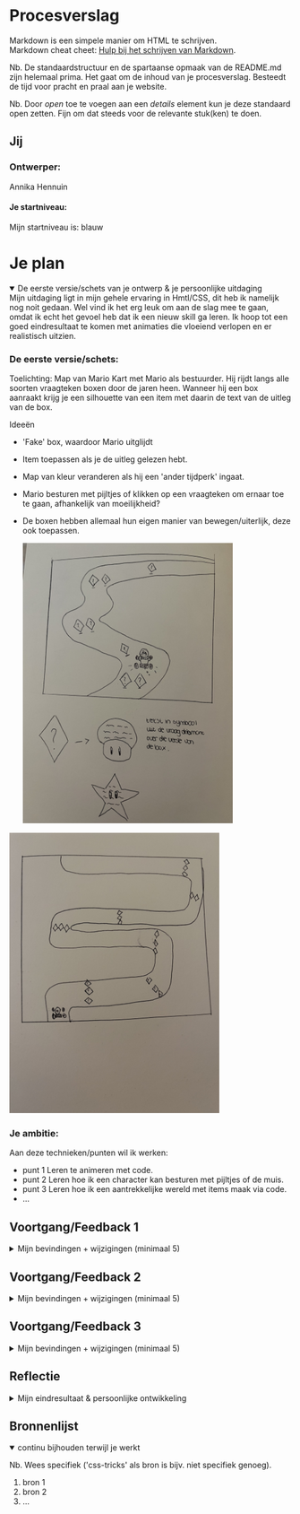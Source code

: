 # Procesverslag
Markdown is een simpele manier om HTML te schrijven.  
Markdown cheat cheet: [Hulp bij het schrijven van Markdown](https://github.com/adam-p/markdown-here/wiki/Markdown-Cheatsheet).

Nb. De standaardstructuur en de spartaanse opmaak van de README.md zijn helemaal prima. Het gaat om de inhoud van je procesverslag. Besteedt de tijd voor pracht en praal aan je website.

Nb. Door *open* toe te voegen aan een *details* element kun je deze standaard open zetten. Fijn om dat steeds voor de relevante stuk(ken) te doen.




## Jij

### Ontwerper:
Annika Hennuin

#### Je startniveau:
Mijn startniveau is: blauw




# Je plan

<details open>
  <summary>De eerste versie/schets van je ontwerp & je persoonlijke uitdaging</summary>
  Mijn uitdaging ligt in mijn gehele ervaring in Hmtl/CSS, dit heb ik namelijk nog noit gedaan. Wel vind ik het erg leuk om aan de slag mee te gaan, omdat ik echt het gevoel heb dat ik een nieuw skill ga leren. Ik hoop tot een goed eindresultaat te komen met animaties die vloeiend verlopen en er realistisch uitzien.

  ### De eerste versie/schets:
Toelichting:
Map van Mario Kart met Mario als bestuurder. Hij rijdt langs alle soorten vraagteken boxen door de jaren heen. Wanneer hij een box aanraakt krijg je een silhouette van een item met daarin de text van de uitleg van de box.

Ideeën
- 'Fake' box, waardoor Mario uitglijdt
- Item toepassen als je de uitleg gelezen hebt.
- Map van kleur veranderen als hij een 'ander tijdperk' ingaat.
- Mario besturen met pijltjes of klikken op een vraagteken om ernaar toe te gaan, afhankelijk van moeilijkheid?
- De boxen hebben allemaal hun eigen manier van bewegen/uiterlijk, deze ook toepassen.

  <img src="readme-images/IMG_5078.jpg" width="375px" alt="eerste versie/schets">
 <img src="readme-images/IMG_5079.jpg" width="375px" alt="eerste versie/schets">

  ### Je ambitie: 
  Aan deze technieken/punten wil ik werken:
  - punt 1 Leren te animeren met code.
  - punt 2 Leren hoe ik een character kan besturen met pijltjes of de muis.
  - punt 3 Leren hoe ik een aantrekkelijke wereld met items maak via code.
  - ...
 
</details>




## Voortgang/Feedback 1

<details>
  <summary>Mijn bevindingen + wijzigingen (minimaal 5)</summary>
Ik heb feedback gekregen op mijn eerste schetsen.

  ### Bevinding 1:
 Het eerste punt wat naar voren kwam is dat in plaats van een andere 'kleur overlay' bij elke variant van Mario Kart ik een thema kan toevoegen. Hierbij gaf de feedbackgever een idee van een map die je over tijd ziet veranderen.

  #### oplossing:
Om dit toe te passen ben ik opzoek gegaan naar meerdere varianten van het Mario Circuit. Hierbij heb ik gekeken naar de structuur van de grond, de weg en van het gras. Deze heb ik vervolgens apart opgezocht en hiermee verschillende achtergronden gemaakt.
<img src="readme-images/Screen3.png" width="375px" alt="grond structuur Mario">
<img src="readme-images/Screen4.png" width="375px" alt="varianten circuit">
<<img src="readme-images/Screen5.png" width="375px" alt="zelfgemaakt circuit">



  ### Bevinding 2:
  Het tweede punt ging over de besturing, hier heb ik verschillende mogelijkheden gehoord wat er mogelijk is. Zo kan ik scrollen met een gefixeerde positie, met pijltjes besturen of een muis volgen.
  #### oplossing:
  Uiteindelijk heb ik in overleg gekozen om te scrollen i.v.m. de moeilijkheidsgraad die hier lager ligt.



  ### Bevinding 3:
  Mijn derde feedback heb ik gekregen over de paaseieren in de game. Zo heb ik nog meer ideen gekregen wat ik hiervoor zou kunnen gebruiken. Zelf had ik al het ideen om een 'fake box' neer te zetten. Nu heb ik ook nog meer variaties die ik kan toepassen; een banaan, olievlek en mushrooms.
  #### oplossing:
  Deze ga ik toepassen in mijn animatie.

 ### Bevinding 4:
 Terwijl ik aan de slag ben gegaan ben ik tegen meerdere dingen aangelopen. Zo wilde ik graag een font van het web gebruiken voor het vraagteken in de eerst box, alleen wilde deze maar niet geactiveerd worden.
 <<img src="readme-images/Screen1.png" width="375px" alt="problemen font">
#### oplossing:
Na veel Googelen lukte het nog steeds niet en ben ik met Sanne gaan zitten. Het probleem was simpel terug te leiden naar enkele punten die in de source vermelding miste.

### Bevinding 5:
Voor het tweede vierkant wilde ik deze vullen met een gradient. Vanuit de eerste instroomles had ik hier al ervaring mee, maar ook de gradient wilde niet tot stand komen. Ook hier weer veel gegoogled, maar ik kon het probleem niet vinden.
<<img src="readme-images/Screen2.png" width="375px" alt="problemen gradient">
#### oplossing:
Uiteindelijk heb ik een gradient generator van het internet gebruikt. Dit had ik nooit eerder gedaan, maar het was eenvoudig om uit te voeren.
</details>




## Voortgang/Feedback 2

<details>
  <summary>Mijn bevindingen + wijzigingen (minimaal 5)</summary>
  
  ### Bevinding 1:
  Omschrijving van wat er nog niet orde was (tekst en afbeeding(en)).

  #### oplossing:
  Beschrijving hoe je het hebt hebt opgelost of als het niet gelukt is hoe je het zou oplossen (tekst en afbeeding(en)).



  ### Bevinding 2:
  Omschrijving van wat er nog niet orde was (tekst en afbeeding(en)).

  #### oplossing:
  Beschrijving hoe je het hebt hebt opgelost of als het niet gelukt is hoe je het zou oplossen (tekst en afbeeding(en)).



  ### Bevinding 3:
  ...

</details>




## Voortgang/Feedback 3

<details>
  <summary>Mijn bevindingen + wijzigingen (minimaal 5)</summary>
  
  ### Bevinding 1:
  Omschrijving van wat er nog niet orde was (tekst en afbeeding(en)).

  #### oplossing:
  Beschrijving hoe je het hebt hebt opgelost of als het niet gelukt is hoe je het zou oplossen (tekst en afbeeding(en)).



  ### Bevinding 2:
  Omschrijving van wat er nog niet orde was (tekst en afbeeding(en)).

  #### oplossing:
  Beschrijving hoe je het hebt hebt opgelost of als het niet gelukt is hoe je het zou oplossen (tekst en afbeeding(en)).



  ### Bevinding 3:
  ...

</details>




## Reflectie

<details>
  <summary>Mijn eindresultaat & persoonlijke ontwikkeling</summary>

  ### Je uitkomst - karakteristiek screenshot(s):
  <img src="readme-images/dummy-plaatje.jpg" width="375px" alt="final ontwerp">


  ### Dit ging goed/Heb ik geleerd: 
  Korte omschrijving met plaatje(s)

  <img src="readme-images/dummy-plaatje.jpg" width="375px" alt="top">


  ### Dit was lastig/Is niet gelukt:
  Korte omschrijving met plaatje(s)

  <img src="readme-images/dummy-plaatje.jpg" width="375px" alt="bummer">
</details>




## Bronnenlijst

<details open>
<summary>continu bijhouden terwijl je werkt</summary>

Nb. Wees specifiek ('css-tricks' als bron is bijv. niet specifiek genoeg).

1. bron 1
2. bron 2
3. ...

</details>